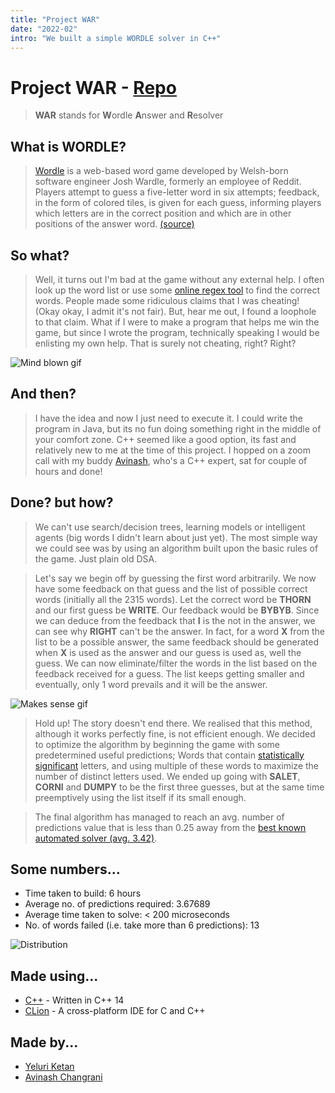```yaml
---
title: "Project WAR"
date: "2022-02"
intro: "We built a simple WORDLE solver in C++"
---
```


# Project WAR - [Repo](https://github.com/YeluriKetan/project-WAR)

> **WAR** stands for **W**ordle **A**nswer and **R**esolver

## What is WORDLE?

> [Wordle](https://www.nytimes.com/games/wordle/index.html) is a web-based word game developed by Welsh-born software engineer Josh Wardle, formerly an employee of Reddit. Players attempt to guess a five-letter word in six attempts; feedback, in the form of colored tiles, is given for each guess, informing players which letters are in the correct position and which are in other positions of the answer word. [(source)](https://en.wikipedia.org/wiki/Wordle)

## So what?

> Well, it turns out I'm bad at the game without any external help. I often look up the word list or use some [online regex tool](https://www.dcode.fr/word-search-regexp) to find the correct words. People made some ridiculous claims that I was cheating! (Okay okay, I admit it's not fair). But, hear me out, I found a loophole to that claim. What if I were to make a program that helps me win the game, but since I wrote the program, technically speaking I would be enlisting my own help. That is surely not cheating, right? Right?

![Mind blown gif](https://media2.giphy.com/media/2rqEdFfkMzXmo/giphy.gif?cid=790b7611951ceedc0da586644a683dbe3f53a60716fb4c63&rid=giphy.gif)

## And then?

> I have the idea and now I just need to execute it. I could write the program in Java, but its no fun doing something right in the middle of your comfort zone. C++ seemed like a good option, its fast and relatively new to me at the time of this project. I hopped on a zoom call with my buddy [Avinash](https://github.com/nabobery), who's a C++ expert, sat for couple of hours and done!

## Done? but how?

> We can't use search/decision trees, learning models or intelligent agents (big words I didn't learn about just yet). The most simple way we could see was by using an algorithm built upon the basic rules of the game. Just plain old DSA.

> Let's say we begin off by guessing the first word arbitrarily. We now have some feedback on that guess and the list of possible correct words (initially all the 2315 words). Let the correct word be **THORN** and our first guess be **WRITE**. Our feedback would be **BYBYB**. Since we can deduce from the feedback that **I** is the not in the answer, we can see why **RIGHT** can't be the answer. In fact, for a word **X** from the list to be a possible answer, the same feedback should be generated when **X** is used as the answer and our guess is used as, well the guess. We can now eliminate/filter the words in the list based on the feedback received for a guess. The list keeps getting smaller and eventually, only 1 word prevails and it will be the answer.

![Makes sense gif](https://media3.giphy.com/media/1qgIVb1F6Bfj2Gz6pQ/giphy.gif?cid=790b7611b1e4727a0644adb29b8e364acbcd7fd1dfe02d9a&rid=giphy.gif)

> Hold up! The story doesn't end there. We realised that this method, although it works perfectly fine, is not efficient enough. We decided to optimize the algorithm by beginning the game with some predetermined useful predictions; Words that contain [statistically significant](https://www.fastcompany.com/90717072/these-are-the-most-used-letters-in-wordle-what-to-do-with-them-is-up-to-you) letters, and using multiple of these words to maximize the number of distinct letters used. We ended up going with **SALET**, **CORNI** and **DUMPY** to be the first three guesses, but at the same time preemptively using the list itself if its small enough.

> The final algorithm has managed to reach an avg. number of predictions value that is less than 0.25 away from the [best known automated solver (avg. 3.42)](https://jonathanolson.net/wordle-solver/).

## Some numbers...

- Time taken to build: 6 hours
- Average no. of predictions required: 3.67689
- Average time taken to solve: < 200 microseconds
- No. of words failed (i.e. take more than 6 predictions): 13

![Distribution](/images/war-distribution.png)

## Made using...

- [C++](https://en.cppreference.com/w/cpp/14) - Written in C++ 14
- [CLion](https://www.jetbrains.com/clion/download/#section=windows) - A cross-platform IDE for C and C++

## Made by...

- [Yeluri Ketan](https://github.com/YeluriKetan)
- [Avinash Changrani](https://github.com/nabobery)
